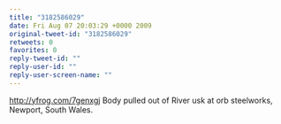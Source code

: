 ```yaml
---
title: "3182586029"
date: Fri Aug 07 20:03:29 +0000 2009
original-tweet-id: "3182586029"
retweets: 0
favorites: 0
reply-tweet-id: ""
reply-user-id: ""
reply-user-screen-name: ""
---
```

http://yfrog.com/7genxgj Body pulled out of River usk at orb steelworks, Newport, South Wales.
